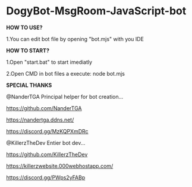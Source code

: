 # DogyBot-MsgRoom-JavaScript-bot
**HOW TO USE?**

1.You can edit bot file by opening "bot.mjs" with you IDE

**HOW TO START?**

1.Open "start.bat" to start imediatly

2.Open CMD in bot files a execute: node bot.mjs

**SPECIAL THANKS**

@NanderTGA Principal helper for bot creation...

https://github.com/NanderTGA

https://nandertga.ddns.net/

https://discord.gg/MzKQPXmDRc

@KillerzTheDev Entier bot dev...

https://github.com/KillerzTheDev

https://killerzwebsite.000webhostapp.com/

https://discord.gg/PWps2yFABp
